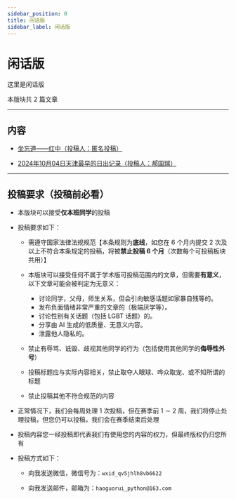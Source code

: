 ```yaml
---
sidebar_position: 0
title: 闲话版
sidebar_label: 闲话版
---
```


# 闲话版

这里是闲话版

本版块共 $2$ 篇文章

------------

## 内容


- [坐忘道——红中（投稿人：匿名投稿）](https://blog.csdn.net/haoguoruipython/article/details/146129338)

- [$2024$年$10$月$04$日天津最早的日出记录（投稿人：郝国瑞）](/xhb/at7)


------------

## 投稿要求（投稿前必看）

- 本版块可以接受**仅本班同学**的投稿

- 投稿要求如下：

	- 需遵守国家法律法规规范【本条规则为**底线**，如您在 $6$ 个月内提交 $2$ 次及以上不符合本条规定的投稿，将被**禁止投稿 $6$ 个月**（次数每个可投稿板块共用）】
   - 本版块可以接受任何不属于学术版可投稿范围内的文章，但需要**有意义**，以下文章可能会被判定为无意义：

     - 讨论同学，父母，师生关系，但会引向敏感话题如家暴自残等的。
	 - 发布负面情绪非常严重的文章的（极端厌学等）。
     - 讨论性别有关话题（包括 LGBT 话题）的。
     - 分享由 AI 生成的低质量、无意义内容。
     - 泄露他人隐私的。
   - 禁止有辱骂、诋毁、歧视其他同学的行为（包括使用其他同学的**侮辱性外号**）
   - 投稿标题应与实际内容相关，禁止取夺人眼球、哗众取宠、或不知所谓的标题
   - 禁止投稿其他不符合规范的内容
- 正常情况下，我们会每周处理 $1$ 次投稿，但在赛季前 $1\sim 2$ 周，我们将停止处理投稿，但您仍可以投稿，我们会在赛季结束后处理

- 投稿内容您一经投稿即代表我们有使用您的内容的权力，但最终版权仍归您所有

- 投稿方式如下：

	- 向我发送微信，微信号为：`wxid_qv5jhlh8vb6622`
    
   - 向我发送邮件，邮箱为：`haoguorui_python@163.com`